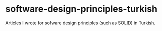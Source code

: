 # software-design-principles-turkish
Articles I wrote for sofware design principles (such as SOLID) in Turkish.
